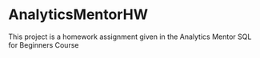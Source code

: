 # AnalyticsMentorHW
This project is a homework assignment given in the Analytics Mentor SQL for Beginners Course
